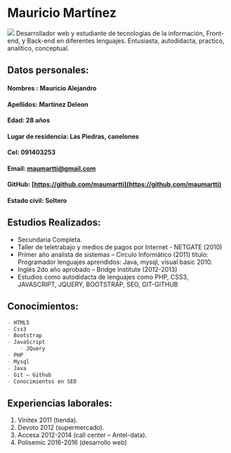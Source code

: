 # Mauricio Martínez
![](https://github.com/maumartti/cv/yo.jpg)
Desarrollador web y estudiante de tecnologías de la información, Front-end, y Back-end en diferentes lenguajes. 
Entusiasta, autodidacta, practico, analítico, conceptual.

## Datos personales:
#### Nombres : Mauricio Alejandro
#### Apellidos: Martínez Deleon
#### Edad: 28 años
#### Lugar de residencia: Las Piedras, canelones
#### Cel: 091403253
#### Email: maumartti@gmail.com
#### GitHub: [https://github.com/maumartti](https://github.com/maumartti)
#### Estado civil: Soltero

## Estudios Realizados:
- Secundaria Completa.
- Taller de teletrabajo y medios de pagos por Internet - NETGATE (2010)
- Primer año analista de sistemas – Circulo Informático (2011) titulo: Programador lenguajes aprendidos: Java, mysql, visual basic 2010.
- Inglés 2do año aprobado – Bridge Institute (2012-2013)
- Estudios como autodidacta de lenguajes como PHP, CSS3, JAVASCRIPT, JQUERY, BOOTSTRAP, SEO, GIT-GITHUB

## Conocimientos:
```markdown
- HTML5
- Css3
- Bootstrap
- JavaScript 
	- JQuery
- PHP
- Mysql
- Java
- Git – Github
- Conocimientos en SEO
```
## Experiencias laborales:

1. Vinitex 2011 (tienda).
2. Devoto 2012 (supermercado).
3. Accesa 2012-2014 (call center – Antel-data).
4. Polisemic 2016-2016 (desarrollo web)
